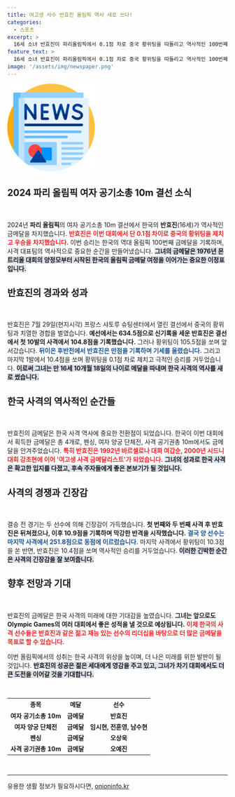 ```yaml
---
title: 여고생 사수 반효진 올림픽 역사 새로 쓰다!
categories:
  - 스포츠
excerpt: >
  16세 소녀 반효진이 파리올림픽에서 0.1점 차로 중국 황위팅을 따돌리고 역사적인 100번째 금메달을 획득! 한국 사격의 새 역사를 쓴 그녀의 금빛 승리가 기대됩니다.
feature_text: >
  16세 소녀 반효진이 파리올림픽에서 0.1점 차로 중국 황위팅을 따돌리고 역사적인 100번째 금메달을 획득! 한국 사격의 새 역사를 쓴 그녀의 금빛 승리가 기대됩니다.
image: '/assets/img/newspaper.png'
---
```


<p><img src="/assets/img/newspaper.png" alt="kimp 속보" /></p>

<h2 data-ke-size="size26">2024 파리 올림픽 여자 공기소총 10m 결선 소식</h2>

<p data-ke-size="size16">&nbsp;</p>

<p>2024년 <b>파리 올림픽</b>의 여자 공기소총 10m 결선에서 한국의 <b>반효진</b>(16세)가 역사적인 금메달을 차지했습니다. <b><span style="color: #ee2323;">반효진은 이번 대회에서 단 0.1점 차이로 중국의 황위팅을 제치고 우승을 차지했습니다.</span></b>  이번 승리는 한국의 역대 올림픽 100번째 금메달을 기록하며, 사격 대표팀의 역사적으로 중요한 순간을 만들어냈습니다. <b><span style="background-color: #21538527;">그녀의 금메달은 1976년 몬트리올 대회의 양정모부터 시작된 한국의 올림픽 금메달 여정을 이어가는 중요한 이정표입니다.</span></b> </p>

<h2 data-ke-size="size26">반효진의 경과와 성과</h2>

<p data-ke-size="size16">&nbsp;</p>

<p>반효진은 7월 29일(현지시각) 프랑스 샤토루 슈팅센터에서 열린 결선에서 중국의 황위팅과 치열한 경합을 벌였습니다. <b>예선에서는 634.5점으로 신기록을 세운 반효진은 결선에서 첫 10발의 사격에서 104.8점을 기록했습니다.</b>  그러나 황위팅이 105.5점을 쏘며 앞서갔습니다. <b><span style="color: #1a5490;">뒤이은 후반전에서 반효진은 만점을 기록하며 기세를 올렸습니다.</span></b>  그리고 마지막 1발에서 10.4점을 쏘며 황위팅을 0.1점 차로 제치고 극적인 승리를 거두었습니다. <b><span style="background-color: #21538527;">이로써 그녀는 만 16세 10개월 18일의 나이로 메달을 따내며 한국 사격의 역사를 새로 썼습니다.</span></b> </p>

<h2 data-ke-size="size26">한국 사격의 역사적인 순간들</h2>

<p data-ke-size="size16">&nbsp;</p>

<p>반효진의 금메달은 한국 사격 역사에 중요한 전환점이 되었습니다. 한국이 이번 대회에서 획득한 금메달은 총 4개로, 펜싱, 여자 양궁 단체전, 사격 공기권총 10m에서도 금메달을 안겨주었습니다. <b><span style="color: #ee2323;">특히 반효진은 1992년 바르셀로나 대회 여갑순, 2000년 시드니 대회 강초현에 이어 '여고생 사격 금메달리스트'가 되었습니다.</span></b> <b><span style="background-color: #21538527;">그녀의 성과로 한국 사격은 확고한 입지를 다졌고, 후속 주자들에게 좋은 본보기가 될 것입니다.</span></b></p>

<h2 data-ke-size="size26">사격의 경쟁과 긴장감</h2>

<p data-ke-size="size16">&nbsp;</p>

<p>결승 전 경기는 두 선수에 의해 긴장감이 가득했습니다. <b>첫 번째와 두 번째 사격 후 반효진은 뒤쳐졌으나, 이후 10.9점을 기록하며 막강한 반격을 시작했습니다.</b>  <b><span style="color: #1a5490;">결국 양 선수는 마지막 사격에서 251.8점으로 동점에 이르렀습니다.</span></b>  마지막 사격에서 황위팅이 10.3점을 쏜 반면, 반효진은 10.4점을 쏘며 역사적인 승리를 거두었습니다. <b><span style="background-color: #21538527;">이러한 긴박한 순간은 사격의 긴장감을 잘 보여줍니다.</span></b></p>

<h2 data-ke-size="size26">향후 전망과 기대</h2>

<p data-ke-size="size16">&nbsp;</p>

<p>반효진의 금메달은 한국 사격의 미래에 대한 기대감을 높였습니다. <b>그녀는 앞으로도 Olympic Games의 여러 대회에서 좋은 성적을 낼 것으로 예상됩니다.</b> <b><span style="color: #ee2323;">이제 한국의 사격 선수들은 반효진과 같은 젊고 재능 있는 선수의 리더십을 바탕으로 더 많은 금메달을 목표로 할 수 있습니다.</span></b> </p>

<p>이번 올림픽에서의 성취는 한국 사격의 위상을 높이며, 더 나은 미래를 위한 발판이 될 것입니다. <b><span style="background-color: #21538527;">반효진의 성공은 젊은 세대에게 영감을 주고 있고, 그녀가 차기 대회에서도 더 큰 도전을 이어갈 것을 기대합니다.</span></b></p>

<p data-ke-size="size16">&nbsp;</p>

<table>
  <tr>
    <th style="text-align: center;">종목</th>
    <th style="text-align: center;">메달</th>
    <th style="text-align: center;">선수</th>
  </tr>
  <tr>
    <td style="text-align: center; height: 17px;"><b>여자 공기소총 10m</b></td>
    <td style="text-align: center; height: 17px;"><b>금메달</b></td>
    <td style="text-align: center; height: 17px;"><b>반효진</b></td>
  </tr>
  <tr>
    <td style="text-align: center; height: 17px;"><b>여자 양궁 단체전</b></td>
    <td style="text-align: center; height: 17px;"><b>금메달</b></td>
    <td style="text-align: center; height: 17px;"><b>임시현, 전훈영, 남수현</b></td>
  </tr>
  <tr>
    <td style="text-align: center; height: 17px;"><b>펜싱</b></td>
    <td style="text-align: center; height: 17px;"><b>금메달</b></td>
    <td style="text-align: center; height: 17px;"><b>오상욱</b></td>
  </tr>
  <tr>
    <td style="text-align: center; height: 17px;"><b>사격 공기권총 10m</b></td>
    <td style="text-align: center; height: 17px;"><b>금메달</b></td>
    <td style="text-align: center; height: 17px;"><b>오예진</b></td>
  </tr>
</table>

<p data-ke-size="size16">&nbsp;</p>

<hr/>
유용한 생활 정보가 필요하시다면, <a href="https://onioninfo.kr" rel="dofollow">onioninfo.kr</a>


